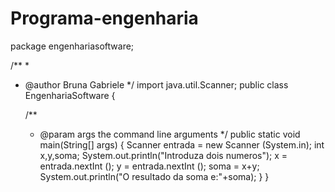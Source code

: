 # Programa-engenharia
package engenhariasoftware;

/**
 *
 * @author Bruna Gabriele
 */
import java.util.Scanner;
public class EngenhariaSoftware {

    /**
     * @param args the command line arguments
     */
    public static void main(String[] args) {
    Scanner entrada = new Scanner (System.in);
int x,y,soma;
System.out.println("Introduza dois numeros");
x = entrada.nextInt ();
y  = entrada.nextInt ();
soma = x+y;
System.out.println("O resultado da soma e:"+soma);
}
}

